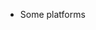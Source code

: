 <!-- TITLE: Government Society -->
<!-- SUBTITLE: A quick summary of Government Society -->

* Some platforms 